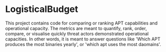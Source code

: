 # LogisticalBudget
This project contains code for comparing or ranking APT capabilities and operational capacity. The metrics are meant to quantify, rank, order, compare, or visualise quickly threat actors demonstrated operational capacities. In other words, it is meant to answer questions like 'Which APT produces the most binaries yearly', or 'which apt uses the most daomains'.
